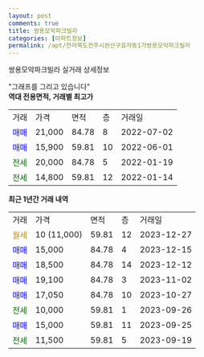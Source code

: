 ```yaml
---
layout: post
comments: true
title: 쌍용모악파크빌라
categories: [아파트정보]
permalink: /apt/전라북도전주시완산구효자동1가쌍용모악파크빌라
---
```


쌍용모악파크빌라 실거래 상세정보

<script type="text/javascript">
  google.charts.load('current', {'packages':['line', 'corechart']});
  google.charts.setOnLoadCallback(drawChart);

  function drawChart() {
    var data = new google.visualization.DataTable();
    data.addColumn('date', '거래일');
    data.addColumn('number', "매매");
    data.addColumn('number', "전세");
    data.addColumn('number', "전매");

    data.addRows([[new Date(Date.parse("2023-12-27")), null, null, null], [new Date(Date.parse("2023-12-15")), 15000, null, null], [new Date(Date.parse("2023-12-12")), 18500, null, null], [new Date(Date.parse("2023-11-02")), 19100, null, null], [new Date(Date.parse("2023-10-27")), 17050, null, null], [new Date(Date.parse("2023-09-26")), null, 10000, null], [new Date(Date.parse("2023-09-25")), 15000, null, null], [new Date(Date.parse("2023-09-19")), null, 11500, null]]);

    var options = {
      hAxis: {
        format: 'yyyy/MM/dd'
      },    
      lineWidth: 0,
      pointsVisible: true,    
      title: '최근 1년간 유형별 실거래가 분포',
      legend: { position: 'bottom' }
    };

    var formatter = new google.visualization.NumberFormat({pattern:'###,###'} );
    formatter.format(data, 1);
    formatter.format(data, 2);
    
    setTimeout(function() {
        var chart = new google.visualization.LineChart(document.getElementById('columnchart_material'));
        chart.draw(data, (options));
        document.getElementById('loading').style.display = 'none';
    }, 200);
  }
</script>


<div id="loading" style="z-index:20; display: block; margin-left: 0px">"그래프를 그리고 있습니다"</div>
<div id="columnchart_material" style="width: 95%; margin-left: 0px; display: block"></div>
<!-- contents start -->
<b>역대 전용면적, 거래별 최고가</b>
<table class="sortable">
    <tr>
      <td>거래</td>
      <td>가격</td>
      <td>면적</td>
      <td>층</td>
      <td>거래일</td>
    </tr>
        <tr>
          <td><a style="color: blue">매매</a></td>
          <td>21,000</td>
          <td>84.78</td>
          <td>8</td>
          <td>2022-07-02</td>
        </tr>            <tr>
          <td><a style="color: blue">매매</a></td>
          <td>15,900</td>
          <td>59.81</td>
          <td>10</td>
          <td>2022-06-01</td>
        </tr>        
        <tr>
              <td><a style="color: darkgreen">전세</a></td>
              <td>20,000</td>
              <td>84.78</td>
              <td>5</td>
              <td>2022-01-19</td>
            </tr>            <tr>
              <td><a style="color: darkgreen">전세</a></td>
              <td>14,800</td>
              <td>59.81</td>
              <td>12</td>
              <td>2022-01-14</td>
            </tr>        
    
</table>

<b>최근 1년간 거래 내역</b>

<table class="sortable">
    <tr>
      <td>거래</td>
      <td>가격</td>
      <td>면적</td>
      <td>층</td>
      <td>거래일</td>
    </tr>
    <tr>
      <td><a style="color: darkgoldenrod">월세</a></td>
      <td>10 (11,000)</td>
      <td>59.81</td>
      <td>12</td>
      <td>2023-12-27</td>
    </tr>          <tr>
      <td><a style="color: blue">매매</a></td>
      <td>15,000</td>
      <td>84.78</td>
      <td>4</td>
      <td>2023-12-15</td>
    </tr>          <tr>
      <td><a style="color: blue">매매</a></td>
      <td>18,500</td>
      <td>84.78</td>
      <td>14</td>
      <td>2023-12-12</td>
    </tr>          <tr>
      <td><a style="color: blue">매매</a></td>
      <td>19,100</td>
      <td>84.78</td>
      <td>3</td>
      <td>2023-11-02</td>
    </tr>          <tr>
      <td><a style="color: blue">매매</a></td>
      <td>17,050</td>
      <td>84.78</td>
      <td>10</td>
      <td>2023-10-27</td>
    </tr>          <tr>
      <td><a style="color: darkgreen">전세</a></td>
      <td>10,000</td>
      <td>59.81</td>
      <td>1</td>
      <td>2023-09-26</td>
    </tr>          <tr>
      <td><a style="color: blue">매매</a></td>
      <td>15,000</td>
      <td>59.81</td>
      <td>11</td>
      <td>2023-09-25</td>
    </tr>          <tr>
      <td><a style="color: darkgreen">전세</a></td>
      <td>11,500</td>
      <td>59.81</td>
      <td>5</td>
      <td>2023-09-19</td>
    </tr>      </table>
<!-- contents end -->    

